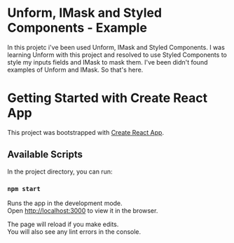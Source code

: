 # Unform, IMask and Styled Components - Example

In this projetc i've been used Unform, IMask and Styled Components.
I was learning Unform with this project and resolved to use Styled Components to style my inputs fields and IMask to mask them.
I've been didn't found examples of Unform and IMask. So that's here.


# Getting Started with Create React App

This project was bootstrapped with [Create React App](https://github.com/facebook/create-react-app).

## Available Scripts

In the project directory, you can run:

### `npm start`

Runs the app in the development mode.\
Open [http://localhost:3000](http://localhost:3000) to view it in the browser.

The page will reload if you make edits.\
You will also see any lint errors in the console.
